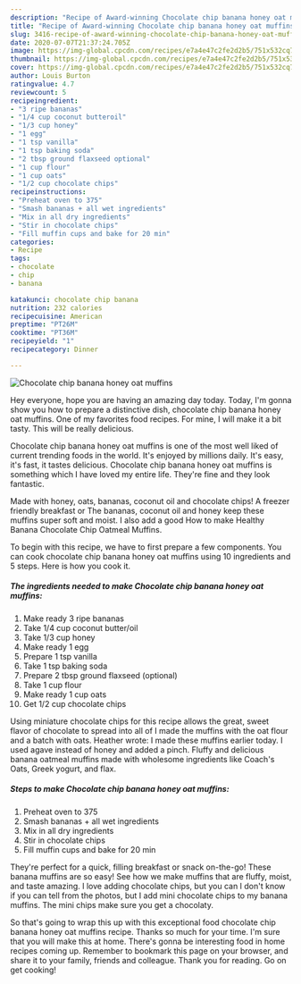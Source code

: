 ```yaml
---
description: "Recipe of Award-winning Chocolate chip banana honey oat muffins"
title: "Recipe of Award-winning Chocolate chip banana honey oat muffins"
slug: 3416-recipe-of-award-winning-chocolate-chip-banana-honey-oat-muffins
date: 2020-07-07T21:37:24.705Z
image: https://img-global.cpcdn.com/recipes/e7a4e47c2fe2d2b5/751x532cq70/chocolate-chip-banana-honey-oat-muffins-recipe-main-photo.jpg
thumbnail: https://img-global.cpcdn.com/recipes/e7a4e47c2fe2d2b5/751x532cq70/chocolate-chip-banana-honey-oat-muffins-recipe-main-photo.jpg
cover: https://img-global.cpcdn.com/recipes/e7a4e47c2fe2d2b5/751x532cq70/chocolate-chip-banana-honey-oat-muffins-recipe-main-photo.jpg
author: Louis Burton
ratingvalue: 4.7
reviewcount: 5
recipeingredient:
- "3 ripe bananas"
- "1/4 cup coconut butteroil"
- "1/3 cup honey"
- "1 egg"
- "1 tsp vanilla"
- "1 tsp baking soda"
- "2 tbsp ground flaxseed optional"
- "1 cup flour"
- "1 cup oats"
- "1/2 cup chocolate chips"
recipeinstructions:
- "Preheat oven to 375"
- "Smash bananas + all wet ingredients"
- "Mix in all dry ingredients"
- "Stir in chocolate chips"
- "Fill muffin cups and bake for 20 min"
categories:
- Recipe
tags:
- chocolate
- chip
- banana

katakunci: chocolate chip banana 
nutrition: 232 calories
recipecuisine: American
preptime: "PT26M"
cooktime: "PT36M"
recipeyield: "1"
recipecategory: Dinner

---
```



![Chocolate chip banana honey oat muffins](https://img-global.cpcdn.com/recipes/e7a4e47c2fe2d2b5/751x532cq70/chocolate-chip-banana-honey-oat-muffins-recipe-main-photo.jpg)

Hey everyone, hope you are having an amazing day today. Today, I'm gonna show you how to prepare a distinctive dish, chocolate chip banana honey oat muffins. One of my favorites food recipes. For mine, I will make it a bit tasty. This will be really delicious.

Chocolate chip banana honey oat muffins is one of the most well liked of current trending foods in the world. It's enjoyed by millions daily. It's easy, it's fast, it tastes delicious. Chocolate chip banana honey oat muffins is something which I have loved my entire life. They're fine and they look fantastic.

Made with honey, oats, bananas, coconut oil and chocolate chips! A freezer friendly breakfast or The bananas, coconut oil and honey keep these muffins super soft and moist. I also add a good How to make Healthy Banana Chocolate Chip Oatmeal Muffins.


To begin with this recipe, we have to first prepare a few components. You can cook chocolate chip banana honey oat muffins using 10 ingredients and 5 steps. Here is how you cook it.

<!--inarticleads1-->

##### The ingredients needed to make Chocolate chip banana honey oat muffins:

1. Make ready 3 ripe bananas
1. Take 1/4 cup coconut butter/oil
1. Take 1/3 cup honey
1. Make ready 1 egg
1. Prepare 1 tsp vanilla
1. Take 1 tsp baking soda
1. Prepare 2 tbsp ground flaxseed (optional)
1. Take 1 cup flour
1. Make ready 1 cup oats
1. Get 1/2 cup chocolate chips


Using miniature chocolate chips for this recipe allows the great, sweet flavor of chocolate to spread into all of I made the muffins with the oat flour and a batch with oats. Heather wrote: I made these muffins earlier today. I used agave instead of honey and added a pinch. Fluffy and delicious banana oatmeal muffins made with wholesome ingredients like Coach&#39;s Oats, Greek yogurt, and flax. 

<!--inarticleads2-->

##### Steps to make Chocolate chip banana honey oat muffins:

1. Preheat oven to 375
1. Smash bananas + all wet ingredients
1. Mix in all dry ingredients
1. Stir in chocolate chips
1. Fill muffin cups and bake for 20 min


They&#39;re perfect for a quick, filling breakfast or snack on-the-go! These banana muffins are so easy! See how we make muffins that are fluffy, moist, and taste amazing. I love adding chocolate chips, but you can I don&#39;t know if you can tell from the photos, but I add mini chocolate chips to my banana muffins. The mini chips make sure you get a chocolaty. 

So that's going to wrap this up with this exceptional food chocolate chip banana honey oat muffins recipe. Thanks so much for your time. I'm sure that you will make this at home. There's gonna be interesting food in home recipes coming up. Remember to bookmark this page on your browser, and share it to your family, friends and colleague. Thank you for reading. Go on get cooking!
